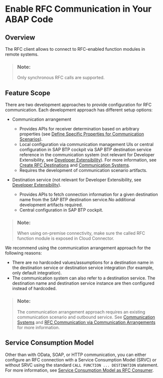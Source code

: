 <!-- loiobbbd14283e984d6aa7b05062f197ef5b -->

# Enable RFC Communication in Your ABAP Code



<a name="loiobbbd14283e984d6aa7b05062f197ef5b__section_gfh_hcd_gzb"/>

## Overview

The RFC client allows to connect to RFC-enabled function modules in remote systems.

> ### Note:  
> Only synchronous RFC calls are supported.



<a name="loiobbbd14283e984d6aa7b05062f197ef5b__section_rrz_3cd_gzb"/>

## Feature Scope

There are two development approaches to provide configuration for RFC communication. Each development approach has different setup options:

-   Communication arrangement
    -   Provides APIs for receiver determination based on arbitrary properties \(see [Define Specific Properties for Communication Scenarios](define-specific-properties-for-communication-scenarios-fae8f0f.md)\).
    -   Local configuration via communication management UIs or central configuration in SAP BTP cockpit via SAP BTP destination service reference in the communication system \(not relevant for Developer Extensibility, see [Developer Extensibility](https://help.sap.com/docs/SAP_S4HANA_CLOUD/6aa39f1ac05441e5a23f484f31e477e7/e1059ff581854a699f15734049f14293.html?locale=en-US&state=PRODUCTION&version=LATEST)\). For more information, see [Create RFC Destinations](https://help.sap.com/docs/connectivity/sap-btp-connectivity-cf/create-rfc-destinations?locale=en-US&version=Cloud) and [Communication Systems](../50-administration-and-ops/communication-systems-15663c1.md).
    -   Requires the development of communication scenario artifacts.

-   Destination service \(not relevant for Developer Extensibility, see [Developer Extensibility](https://help.sap.com/docs/SAP_S4HANA_CLOUD/6aa39f1ac05441e5a23f484f31e477e7/e1059ff581854a699f15734049f14293.html?locale=en-US&state=PRODUCTION&version=LATEST)\).
    -   Provides APIs to fetch connection information for a given destination name from the SAP BTP destination service.No additional development artifacts required.
    -   Central configuration in SAP BTP cockpit.


> ### Note:  
> When using on-premise connectivity, make sure the called RFC function module is exposed in Cloud Connector.

We recommend using the communication arrangement approach for the following reasons:

-   There are no hardcoded values/assumptions for a destination name in the destination service or destination service integration \(for example, only default integration\).
-   The communication system can also refer to a destination service. The destination name and destination service instance are then configured instead of hardcoded.

> ### Note:  
> The communication arrangement approach requires an existing communication scenario and outbound service. See [Communication Systems](../50-administration-and-ops/communication-systems-15663c1.md) and [RFC Communication via Communication Arrangements](rfc-communication-via-communication-arrangements-fadc4a2.md) for more information.



<a name="loiobbbd14283e984d6aa7b05062f197ef5b__section_hsm_sdd_gzb"/>

## Service Consumption Model

Other than with OData, SOAP, or HTTP communication, you can either configure an RFC connection with a Service Consumption Model \(SRVC\) or without SRVC using the standard `CALL FUNCTION ... DESTINATION` statement. For more information, see [Service Consumption Model as RFC Consumer](service-consumption-model-as-rfc-consumer-a69e99c.md).

